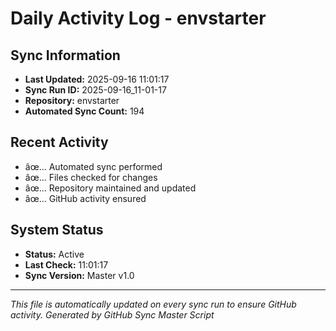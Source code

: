 ﻿# Daily Activity Log - envstarter

## Sync Information
- **Last Updated:** 2025-09-16 11:01:17
- **Sync Run ID:** 2025-09-16_11-01-17
- **Repository:** envstarter
- **Automated Sync Count:** 194

## Recent Activity
- âœ… Automated sync performed
- âœ… Files checked for changes
- âœ… Repository maintained and updated
- âœ… GitHub activity ensured

## System Status
- **Status:** Active
- **Last Check:** 11:01:17
- **Sync Version:** Master v1.0

---
*This file is automatically updated on every sync run to ensure GitHub activity.*
*Generated by GitHub Sync Master Script*
